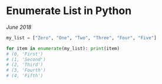 # Enumerate List in Python

*June 2018*

```python
my_list = ["Zero", "One", "Two", "Three", "Four", "Five"]

for item in enumerate(my_list): print(item)
# (0, 'First')
# (1, 'Second')
# (2, 'Third')
# (3, 'Fourth')
# (4, 'Fifth')
```
